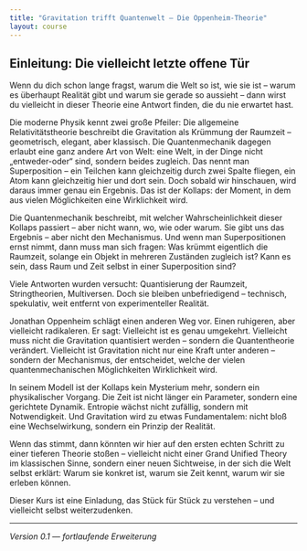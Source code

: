 ```yaml
---
title: "Gravitation trifft Quantenwelt – Die Oppenheim-Theorie"
layout: course
---
```


## Einleitung: Die vielleicht letzte offene Tür

Wenn du dich schon lange fragst, warum die Welt so ist, wie sie ist –
warum es überhaupt Realität gibt und warum sie gerade so aussieht –
dann wirst du vielleicht in dieser Theorie eine Antwort finden, die du nie erwartet hast.

Die moderne Physik kennt zwei große Pfeiler:
Die allgemeine Relativitätstheorie beschreibt die Gravitation als Krümmung der Raumzeit – geometrisch, elegant, aber klassisch.
Die Quantenmechanik dagegen erlaubt eine ganz andere Art von Welt: eine Welt, in der Dinge nicht „entweder-oder“ sind, sondern beides zugleich.
Das nennt man Superposition – ein Teilchen kann gleichzeitig durch zwei Spalte fliegen, ein Atom kann gleichzeitig hier und dort sein.
Doch sobald wir hinschauen, wird daraus immer genau ein Ergebnis.
Das ist der Kollaps: der Moment, in dem aus vielen Möglichkeiten eine Wirklichkeit wird.

Die Quantenmechanik beschreibt, mit welcher Wahrscheinlichkeit dieser Kollaps passiert –
aber nicht wann, wo, wie oder warum.
Sie gibt uns das Ergebnis – aber nicht den Mechanismus.
Und wenn man Superpositionen ernst nimmt, dann muss man sich fragen:
Was krümmt eigentlich die Raumzeit, solange ein Objekt in mehreren Zuständen zugleich ist?
Kann es sein, dass Raum und Zeit selbst in einer Superposition sind?

Viele Antworten wurden versucht: Quantisierung der Raumzeit, Stringtheorien, Multiversen.
Doch sie bleiben unbefriedigend – technisch, spekulativ, weit entfernt von experimenteller Realität.

Jonathan Oppenheim schlägt einen anderen Weg vor.
Einen ruhigeren, aber vielleicht radikaleren.
Er sagt: Vielleicht ist es genau umgekehrt.
Vielleicht muss nicht die Gravitation quantisiert werden –
sondern die Quantentheorie verändert.
Vielleicht ist Gravitation nicht nur eine Kraft unter anderen –
sondern der Mechanismus, der entscheidet,
welche der vielen quantenmechanischen Möglichkeiten Wirklichkeit wird.

In seinem Modell ist der Kollaps kein Mysterium mehr, sondern ein physikalischer Vorgang.
Die Zeit ist nicht länger ein Parameter, sondern eine gerichtete Dynamik.
Entropie wächst nicht zufällig, sondern mit Notwendigkeit.
Und Gravitation wird zu etwas Fundamentalem: nicht bloß eine Wechselwirkung, sondern ein Prinzip der Realität.

Wenn das stimmt, dann könnten wir hier auf den ersten echten Schritt zu einer tieferen Theorie stoßen –
vielleicht nicht einer Grand Unified Theory im klassischen Sinne,
sondern einer neuen Sichtweise, in der sich die Welt selbst erklärt:
Warum sie konkret ist, warum sie Zeit kennt, warum wir sie erleben können.

Dieser Kurs ist eine Einladung, das Stück für Stück zu verstehen –
und vielleicht selbst weiterzudenken.

---


*Version 0.1 — fortlaufende Erweiterung*
